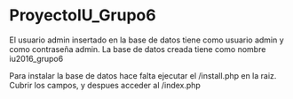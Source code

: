 # ProyectoIU_Grupo6

El usuario admin insertado en la base de datos tiene como usuario admin y como contraseña admin.
La base de datos creada tiene como nombre iu2016_grupo6

Para instalar la base de datos hace falta ejecutar el /install.php en la raiz. Cubrir los campos, y despues acceder al /index.php
